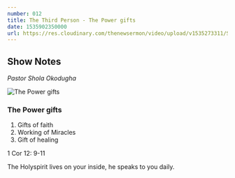 ```yaml
---
number: 012
title: The Third Person - The Power gifts
date: 1535902350000
url: https://res.cloudinary.com/thenewsermon/video/upload/v1535273311/Sunday_Service_19.08.18_-_Pastot_Shola_Okodugha_-_Holy_Ghost_Series_2.mp3
---
```


## Show Notes
_Pastor Shola Okodugha_

![The Power gifts](https://res.cloudinary.com/thenewsermon/image/upload/v1536075050/39036577_235960386968425_3029711389917708288_n.jpg)

### The Power gifts
1. Gifts of faith
2. Working of Miracles
3. Gift of healing

1 Cor 12: 9-11

The Holyspirit lives on your inside, he speaks to you daily.